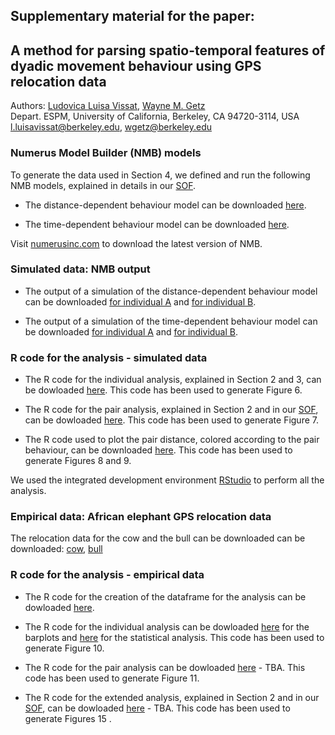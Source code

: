 ## Supplementary material for the paper: <br />
## A method for parsing spatio-temporal features of dyadic movement behaviour using GPS relocation data <br />

Authors: [Ludovica Luisa Vissat](https://ourenvironment.berkeley.edu/people/ludovica-luisa-vissat), [Wayne M. Getz](https://ourenvironment.berkeley.edu/people/wayne-marcus-getz) <br />
Depart. ESPM, University of California, Berkeley, CA 94720-3114, USA <br />
l.luisavissat@berkeley.edu, wgetz@berkeley.edu

### Numerus Model Builder (NMB) models <br />

To generate the data used in Section 4, we defined and run the following NMB models, explained in details in our [SOF](https://ludovicalv.github.io/PDFs/Elep_paper.pdf). 

- The distance-dependent behaviour model can be downloaded [here](https://www.dropbox.com/s/6g723g5eb801n0x/Model_distance.nmd?dl=1).

- The time-dependent behaviour model can be downloaded [here](https://www.dropbox.com/s/x7c8mj63m64jf57/Model_time.nmd?dl=1).

Visit [numerusinc.com](https://www.numerusinc.com/) to download the latest version of NMB.

### Simulated data: NMB output <br />

- The output of a simulation of the distance-dependent behaviour model can be downloaded [for individual A](https://www.dropbox.com/s/augv0snaw7kiefj/ModelDistance_A.csv?dl=1) and [for individual B](https://www.dropbox.com/s/3mepynoz3mgwrjr/ModelDistance_B.csv?dl=1).

- The output of a simulation of the time-dependent behaviour model can be downloaded [for individual A](https://www.dropbox.com/s/k8x465e6mwq3xs6/ModelTime_A.csv?dl=1) and [for individual B](https://www.dropbox.com/s/ysfpferyop5adhn/ModelTime_B.csv?dl=1).


### R code for the analysis - simulated data <br />

- The R code for the individual analysis, explained in Section 2 and 3, can be dowloaded [here](https://www.dropbox.com/s/l8yy35atibxutmj/AB_total.R?dl=1). This code has been used to generate Figure 6.

- The R code for the pair analysis, explained in Section 2 and in our [SOF](https://ludovicalv.github.io/PDFs/Elep_paper.pdf), can be dowloaded [here](https://www.dropbox.com/s/b4tb4zqxse8zu7n/Pair_barplot_AB.R?dl=1). This code has been used to generate Figure 7.

- The R code used to plot the pair distance, colored according to the pair behaviour, can be downloaded [here](https://www.dropbox.com/s/3e9p5lhkm88dxye/Col_distance_AB.R?dl=1). This code has been used to generate Figures 8 and 9.

We used the integrated development environment [RStudio](https://rstudio.com/) to perform all the analysis.

### Empirical data: African elephant GPS relocation data <br />

The relocation data for the cow and the bull can be downloaded can be downloaded: [cow](https://www.dropbox.com/s/9tfr4u9hl9xiche/Cow.RData?dl=1), [bull](https://www.dropbox.com/s/csxqswp5nwn8emm/Bull.RData?dl=1)

### R code for the analysis - empirical data <br />

- The R code for the creation of the dataframe for the analysis can be dowloaded [here](https://www.dropbox.com/s/91qcgp55sirqx6j/DataFrame.R?dl=1).

- The R code for the individual analysis can be dowloaded [here](https://www.dropbox.com/s/11wxp6x17t11lls/Ind_behaviour_barplot.R?dl=1) for the barplots and [here](https://www.dropbox.com/s/9ae4bzay3xxkoj9/Ind_behaviour_stat_analysis.R?dl=1) for the statistical analysis. This code has been used to generate Figure 10.

- The R code for the pair analysis can be dowloaded [here](https://www.dropbox.com/s/gn8mgev2dtg1bv1/Pair_analysis.R?dl=1) - TBA. This code has been used to generate Figure 11. 

- The R code for the extended analysis, explained in Section 2 and in our [SOF](https://ludovicalv.github.io/PDFs/Elep_paper.pdf), can be dowloaded [here](https://www.dropbox.com/s/bsx36bcq0jxrjc3/Extended_analysis.R?dl=1) - TBA. This code has been used to generate Figures 15 .


